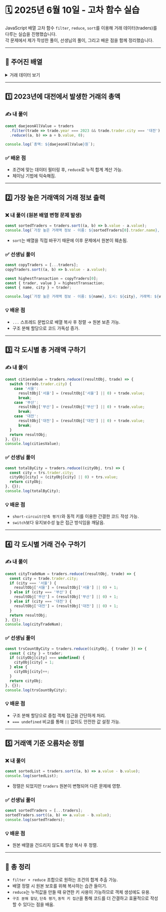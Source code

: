 # 🗓️ 2025년 6월 10일 - 고차 함수 실습

JavaScript 배열 고차 함수 `filter`, `reduce`, `sort`를 이용해 거래 데이터(traders)를 다루는 실습을 진행했습니다.  
각 문제에서 제가 작성한 풀이, 선생님의 풀이, 그리고 배운 점을 함께 정리했습니다.

---

## 📁 주어진 배열
<details>
<summary>거래 데이터 보기</summary>

```javascript
const traders = [
  { trader: { name: '김철수', city: '대전' }, year: 2023, value: 500000 },
  { trader: { name: '박영희', city: '서울' }, year: 2022, value: 600000 },
  { trader: { name: '김철수', city: '대전' }, year: 2022, value: 1200000 },
  { trader: { name: '박영희', city: '서울' }, year: 2023, value: 650000 },
  { trader: { name: '뽀로로', city: '부산' }, year: 2023, value: 800000 },
  { trader: { name: '루피', city: '대전' }, year: 2022, value: 780000 },
  { trader: { name: '김철수', city: '대전' }, year: 2023, value: 1500000 },
  { trader: { name: '김철수', city: '대전' }, year: 2022, value: 2500000 },
  { trader: { name: '김철수', city: '대전' }, year: 2022, value: 500000 },
  { trader: { name: '루피', city: '대전' }, year: 2023, value: 120000 },
];
```
</details>

---

## 1️⃣ 2023년에 대전에서 발생한 거래의 총액

### ✍️ 내 풀이

```js
const daejeonAllValue = traders
  .filter(trade => trade.year === 2023 && trade.trader.city === '대전')
  .reduce((a, b) => a + b.value, 0);

console.log(`총액: ${daejeonAllValue}원`);
```

### ✅ 배운 점

* 조건에 맞는 데이터 필터링 후, `reduce`로 누적 합계 계산 가능.
* 체이닝 기법에 익숙해짐.

---

## 2️⃣ 가장 높은 거래액의 거래 정보 출력

### ❌ 내 풀이 (원본 배열 변형 문제 발생)

```js
const sortedTraders = traders.sort((a, b) => b.value - a.value);
console.log(`가장 높은 거래액 정보 - 이름: ${sortedTraders[0].trader.name}, 도시: ${sortedTraders[0].trader.city}, 거래액: ${sortedTraders[0].value}`);
```

* `sort`는 배열을 직접 바꾸기 때문에 이후 문제에서 원본이 훼손됨.

### ✅ 선생님 풀이

```js
const copyTraders = [...traders];
copyTraders.sort((a, b) => b.value - a.value);

const highestTransaction = copyTraders[0];
const { trader, value } = highestTransaction;
const { name, city } = trader;

console.log(`가장 높은 거래액 정보 - 이름: ${name}, 도시: ${city}, 거래액: ${value}원`);
```

### 💡 배운 점

* `...` 스프레드 문법으로 배열 복사 후 정렬 → 원본 보존 가능.
* 구조 분해 할당으로 코드 가독성 증가.

---

## 3️⃣ 각 도시별 총 거래액 구하기

### ✍️ 내 풀이

```js
const citiesValue = traders.reduce((resultObj, trade) => {
  switch (trade.trader.city) {
    case '서울':
      resultObj['서울'] = (resultObj['서울'] || 0) + trade.value;
      break;
    case '부산':
      resultObj['부산'] = (resultObj['부산'] || 0) + trade.value;
      break;
    case '대전':
      resultObj['대전'] = (resultObj['대전'] || 0) + trade.value;
      break;
  }
  return resultObj;
}, {});
console.log(citiesValue);
```

### ✅ 선생님 풀이

```js
const totalByCity = traders.reduce((cityObj, trs) => {
  const city = trs.trader.city;
  cityObj[city] = (cityObj[city] || 0) + trs.value;
  return cityObj;
}, {});
console.log(totalByCity);
```

### 💡 배운 점

* `short-circuit(단축 평가)`와 동적 키를 이용한 간결한 코드 작성 가능.
* `switch`보다 유지보수성 높은 접근 방식임을 깨달음.

---

## 4️⃣ 각 도시별 거래 건수 구하기

### ✍️ 내 풀이

```js
const cityTradeNum = traders.reduce((resultObj, trade) => {
  const city = trade.trader.city;
  if (city === '서울') {
    resultObj['서울'] = (resultObj['서울'] || 0) + 1;
  } else if (city === '부산') {
    resultObj['부산'] = (resultObj['부산'] || 0) + 1;
  } else if (city === '대전') {
    resultObj['대전'] = (resultObj['대전'] || 0) + 1;
  }
  return resultObj;
}, {});
console.log(cityTradeNum);
```

### ✅ 선생님 풀이

```js
const trsCountByCity = traders.reduce((cityObj, { trader }) => {
  const { city } = trader;
  if (cityObj[city] === undefined) {
    cityObj[city] = 1;
  } else {
    cityObj[city]++;
  }
  return cityObj;
}, {});
console.log(trsCountByCity);
```

### 💡 배운 점

* 구조 분해 할당으로 중첩 객체 접근을 간단하게 처리.
* `=== undefined` 비교를 통해 `||` 없이도 안전한 값 설정 가능.

---

## 5️⃣ 거래액 기준 오름차순 정렬

### ❌ 내 풀이

```js
const sortedList = traders.sort((a, b) => a.value - b.value);
console.log(sortedList);
```

* 정렬은 되었지만 `traders` 원본이 변형되어 다른 문제에 영향.

### ✅ 선생님 풀이

```js
const sortedTraders = [...traders];
sortedTraders.sort((a, b) => a.value - b.value);
console.log(sortedTraders);
```

### 💡 배운 점

* 원본 배열을 건드리지 않도록 항상 복사 후 정렬.

---

## 📌 총 정리

* `filter + reduce` 조합으로 원하는 조건의 합계 추출 가능.
* 배열 정렬 시 원본 보호를 위해 복사하는 습관 들이기.
* `reduce`는 누적값을 만들 때 유연한 키 사용이 가능하므로 객체 생성에도 유용.
* `구조 분해 할당`, `단축 평가`, `동적 키 접근`을 통해 코드를 더 간결하고 효율적으로 작성할 수 있다는 점을 배움.
